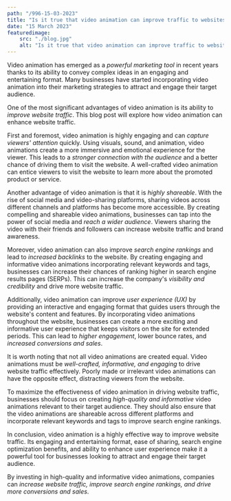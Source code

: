 ```yaml
---
path: "/996-15-03-2023"
title: "Is it true that video animation can improve traffic to websites?"
date: "15 March 2023"
featuredimage: 
    src: "./blog.jpg"
    alt: "Is it true that video animation can improve traffic to websites?"
---
```


Video animation has emerged as a <em>powerful marketing tool</em> in recent years thanks to its ability to convey complex ideas in an engaging and entertaining format. Many businesses have started incorporating video animation into their marketing strategies to attract and engage their target audience. 

One of the most significant advantages of video animation is its ability to <em>improve website traffic</em>. This blog post will explore how video animation can enhance website traffic.

First and foremost, video animation is highly engaging and can <em>capture viewers' attention</em> quickly. Using visuals, sound, and animation, video animations create a more immersive and emotional experience for the viewer. This leads to a <em>stronger connection with the audience</em> and a better chance of driving them to visit the website. A well-crafted video animation can entice viewers to visit the website to learn more about the promoted product or service.

Another advantage of video animation is that it is <em>highly shareable</em>. With the rise of social media and video-sharing platforms, sharing videos across different channels and platforms has become more accessible. By creating compelling and shareable video animations, businesses can tap into the power of social media and <em>reach a wider audience</em>. Viewers sharing the video with their friends and followers can increase website traffic and brand awareness.

Moreover, video animation can also improve <em>search engine rankings</em> and lead to <em>increased backlinks</em> to the website. By creating engaging and informative video animations incorporating relevant keywords and tags, businesses can increase their chances of ranking higher in search engine results pages (SERPs). This can increase the company's <em>visibility and credibility</em> and drive more website traffic.

Additionally, video animation can improve <em>user experience (UX)</em> by providing an interactive and engaging format that guides users through the website's content and features. By incorporating video animations throughout the website, businesses can create a more exciting and informative user experience that keeps visitors on the site for extended periods. This can lead to <em>higher engagement</em>, lower bounce rates, and <em>increased conversions and sales</em>.

It is worth noting that not all video animations are created equal. Video animations must be <em>well-crafted, informative, and engaging</em> to drive website traffic effectively. Poorly made or irrelevant video animations can have the opposite effect, distracting viewers from the website.

To maximize the effectiveness of video animation in driving website traffic, businesses should focus on creating <em>high-quality and informative</em> video animations relevant to their target audience. They should also ensure that the video animations are shareable across different platforms and incorporate relevant keywords and tags to improve search engine rankings.

In conclusion, video animation is a highly effective way to improve website traffic. Its engaging and entertaining format, ease of sharing, search engine optimization benefits, and ability to enhance user experience make it a powerful tool for businesses looking to attract and engage their target audience. 

By investing in high-quality and informative video animations, companies can <em>increase website traffic, improve search engine rankings, and drive more conversions and sales</em>.
